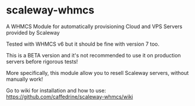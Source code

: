 # scaleway-whmcs
A WHMCS Module for automatically provisioning Cloud and VPS Servers provided by Scaleway

Tested with WHMCS v6 but it should be fine with version 7 too.

This is a BETA version and it's not recommended to use it on production servers before rigorous tests! 

More specifically, this module allow you to resell Scaleway servers, without manually work!

Go to wiki for installation and how to use: https://github.com/caffedrine/scaleway-whmcs/wiki
